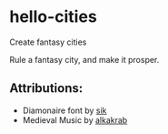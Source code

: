 # hello-cities

Create fantasy cities

Rule a fantasy city, and make it prosper.

## Attributions:

- Diamonaire font by [sik](https://sik.itch.io/fonts)
- Medieval Music by [alkakrab](https://alkakrab.itch.io/free-medieval-soundtrack-no-copyright)
